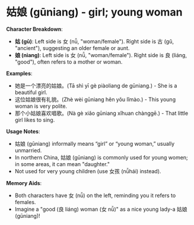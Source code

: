 # **姑娘 (gūniang) - girl; young woman**

**Character Breakdown**:  
- **姑 (gū)**: Left side is 女 (nǚ, "woman/female"). Right side is 古 (gǔ, "ancient"), suggesting an older female or aunt.  
- **娘 (niang)**: Left side is 女 (nǚ, "woman/female"). Right side is 良 (liáng, "good"), often refers to a mother or woman.

**Examples**:  
- 她是一个漂亮的姑娘。(Tā shì yī gè piàoliang de gūniang.) - She is a beautiful girl.  
- 这位姑娘很有礼貌。(Zhè wèi gūniang hěn yǒu lǐmào.) - This young woman is very polite.  
- 那个小姑娘喜欢唱歌。(Nà gè xiǎo gūniang xǐhuan chànggē.) - That little girl likes to sing.

**Usage Notes**:  
- 姑娘 (gūniang) informally means “girl” or “young woman,” usually unmarried.  
- In northern China, 姑娘 (gūniang) is commonly used for young women; in some areas, it can mean "daughter."  
- Not used for very young children (use 女孩 (nǚhái) instead).

**Memory Aids**:  
- Both characters have 女 (nǚ) on the left, reminding you it refers to females.  
- Imagine a "good (良 liáng) woman (女 nǚ)" as a nice young lady-a 姑娘 (gūniang)!